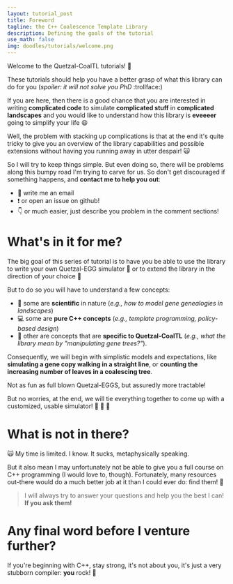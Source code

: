 ```yaml
---
layout: tutorial_post
title: Foreword
tagline: the C++ Coalescence Template Library
description: Defining the goals of the tutorial
use_math: false
img: doodles/tutorials/welcome.png
---
```


Welcome to the Quetzal-CoalTL tutorials! :tada:

These tutorials should help you have a better grasp of what this library can do for you (*spoiler: it will not solve you PhD* :trollface:)

If you are here, then there is a good chance that you are interested in writing
**complicated code** to simulate **complicated stuff** in **complicated landscapes**
and you would like to understand how this library is **eveeeer** going to
simplify your life :laughing:

Well, the problem with stacking up complications
is that at the end it's quite tricky to give you an overview of the library
capabilities and possible extensions without having you running away in utter despair! :scream_cat:

So I will try to keep things simple. But even doing so, there will be problems
along this bumpy road I'm trying to carve for us. So don't get discouraged if
something happens, and **contact me to help you out**:
- :email: write me an email
- :heavy_exclamation_mark: or open an issue on github!
- :point_down: or much easier, just describe you problem in the comment sections!

# What's in it for me?

The big goal of this series of tutorial is to have you be able to use the library
to write your own Quetzal-EGG simulator :egg: or to extend the library in the direction of your choice :rocket:

But to do so you will have to understand a few concepts:
- :microscope: some are **scientific** in nature
(*e.g., how to model gene genealogies in landscapes*)
- :computer: some are **pure C++ concepts** (*e.g., template programming, policy-based design*)
- :snake: other are concepts that are **specific to Quetzal-CoalTL** (*e.g., what the library mean by "manipulating gene trees?"*).

Consequently, we will begin with simplistic models and expectations, like **simulating a gene copy walking in a straight line**, or **counting the increasing number of leaves in a coalescing tree**.

Not as fun as full blown Quetzal-EGGS, but assuredly more tractable!

But no worries, at the end, we will tie everything together to come up with a customized, usable simulator! :egg: :egg: :egg:

# What is not in there?

:scream_cat: My time is limited. I know. It sucks, metaphysically speaking.

But it also mean I may unfortunately not be able to give you a full course on C++ programming (I would love to, though). Fortunately, many resources out-there would do a much better job at it than I could ever do: find them! :1st_place_medal:

> I will always try to answer your questions and help you the best I can!
**If you ask them!**  

# Any final word before I venture further?

If you're beginning with C++, stay strong, it's not about you, it's just a very
stubborn compiler: **you** rock! :muscle:
